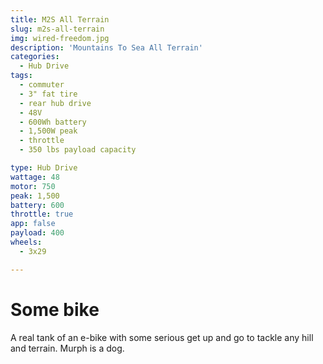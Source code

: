 ```yaml
---
title: M2S All Terrain
slug: m2s-all-terrain
img: wired-freedom.jpg
description: 'Mountains To Sea All Terrain'
categories: 
  - Hub Drive
tags:
  - commuter 
  - 3" fat tire
  - rear hub drive
  - 48V
  - 600Wh battery
  - 1,500W peak
  - throttle
  - 350 lbs payload capacity

type: Hub Drive
wattage: 48
motor: 750
peak: 1,500
battery: 600
throttle: true
app: false
payload: 400
wheels:
  - 3x29

---
```


# Some bike

A real tank of an e-bike with some serious get up and go to tackle any hill and terrain. Murph is a dog.
